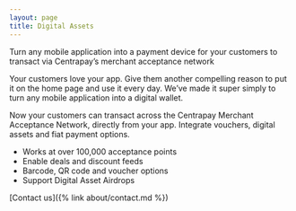 ```yaml
---
layout: page
title: Digital Assets
---
```


Turn any mobile application into a payment device for your customers to
transact via Centrapay’s merchant acceptance network

Your customers love your app. Give them another compelling reason to put it on
the home page and use it every day. We’ve made it super simply to turn any
mobile application into a digital wallet.

Now your customers can transact across the Centrapay Merchant Acceptance
Network, directly from your app. Integrate vouchers, digital assets and fiat
payment options.

 - Works at over 100,000 acceptance points
 - Enable deals and discount feeds
 - Barcode, QR code and voucher options
 - Support Digital Asset Airdrops


[Contact us]({% link about/contact.md %})
